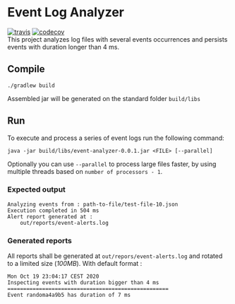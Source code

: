 # Event Log Analyzer
[![travis](https://api.travis-ci.org/llicursi/event-analyzer.svg?branch=main)](https://travis-ci.org/llicursi/event-analyzer)
[![codecov](https://codecov.io/gh/llicursi/event-analyzer/branch/main/graph/badge.svg)](https://codecov.io/gh/llicursi/event-analyzer)    
This project analyzes log files with several events occurrences and persists events with duration longer than 4 ms.

## Compile
```
./gradlew build
```
Assembled jar will be generated on the standard folder `build/libs`

## Run 
To execute and process a series of event logs run the following command:
```
java -jar build/libs/event-analyzer-0.0.1.jar <FILE> [--parallel]
```
Optionally you can use `--parallel` to process large files faster, by using 
multiple threads based on `number of processors - 1`.

### Expected output
   
    Analyzing events from : path-to-file/test-file-10.json
    Execution completed in 504 ms
    Alert report generated at :
    	out/reports/event-alerts.log
    	
### Generated reports
All reports shall be generated at `out/repors/event-alerts.log` and rotated 
to a limited size (*100MB*). With default format :

    Mon Oct 19 23:04:17 CEST 2020
    Inspecting events with duration bigger than 4 ms
    ===================================================
    Event randoma4a9b5 has duration of 7 ms  